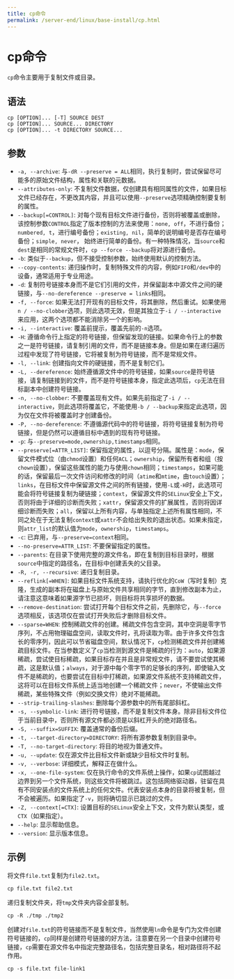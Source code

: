 ```yaml
---
title: cp命令
permalink: /server-end/linux/base-install/cp.html
---
```

  

# cp命令

 `cp`命令主要用于复制文件或目录。

## 语法

```shell
cp [OPTION]... [-T] SOURCE DEST
cp [OPTION]... SOURCE... DIRECTORY
cp [OPTION]... -t DIRECTORY SOURCE...
```

## 参数

- `-a, --archive`: 与`-dR --preserve = ALL`相同，执行复制时，尝试保留尽可能多的原始文件结构，属性和关联的元数据。
- `--attributes-only`: 不复制文件数据，仅创建具有相同属性的文件，如果目标文件已经存在，不更改其内容，并且可以使用`--preserve`选项精确控制要复制的属性。
- `--backup[=CONTROL]`: 对每个现有目标文件进行备份，否则将被覆盖或删除，该控制参数`CONTROL`指定了版本控制的方法来使用：`none, off`，不进行备份；`numbered, t`，进行编号备份；`existing, nil`，简单的说明编号是否存在编号备份；`simple, never`， 始终进行简单的备份。有一种特殊情况，当`source`和`dest`是相同的常规文件时，`cp --force --backup`将对源进行备份。
- `-b`: 类似于`--backup`，但不接受控制参数，始终使用默认的控制方法。
- `--copy-contents`: 递归操作时，复制特殊文件的内容，例如`FIFO`和`/dev`中的设备，通常适用于专业用途。
- `-d`: 复制符号链接本身而不是它们引用的文件，并保留副本中源文件之间的硬链接，与`--no-dereference --preserve = links`相同。
- `-f, --force`: 如果无法打开现有的目标文件，将其删除，然后重试。如果使用`n / --no-clobber`选项，则此选项无效，但是其独立于`-i / --interactive`来应用，这两个选项都不能消除另一个的影响。
- `-i, --interactive`: 覆盖前提示，覆盖先前的`-n`选项。
- `-H`: 遵循命令行上指定的符号链接，但保留发现的链接。如果命令行上的参数之一是符号链接，请复制引用的文件，而不是链接本身。但是如果在递归遍历过程中发现了符号链接，它将被复制为符号链接，而不是常规文件。
- `-l, --link`: 创建指向文件的硬链接，而不是复制它们。
- `-L, --dereference`: 始终遵循源文件中的符号链接，如果`source`是符号链接，请复制链接到的文件，而不是符号链接本身，指定此选项后，`cp`无法在目标副本中创建符号链接。
- `-n, --no-clobber`: 不要覆盖现有文件。如果先前指定了`-i / --interactive`，则此选项将覆盖它，不能使用`-b / --backup`来指定此选项，因为仅在文件将被覆盖时才创建备份。
- `-P, --no-dereference`: 不遵循源代码中的符号链接，将符号链接复制为符号链接，但是仍然可以遵循目标中遇到的现有符号链接。
- `-p`: 与`--preserve=mode,ownership,timestamps`相同。
- `--preserve[=ATTR_LIST]`: 保留指定的属性，以逗号分隔。属性是：`mode`，保留文件模式位（由`chmod`设置）和任何`ACL`；`ownership`，保留所有者和组（按`chown`设置），保留这些属性的能力与使用`chown`相同；`timestamps`，如果可能的话，保留最后一次文件访问和修改的时间（`atime`和`mtime`，由`touch`设置）；`links`，在目标文件中保留源文件之间的所有链接，使用`-L`或`-H`时，此选项可能会将符号链接复制为硬链接；`context`，保留源文件的`SELinux`安全上下文，否则将由于详细的诊断而失败；`xattr`，保留源文件的扩展属性，否则将因详细诊断而失败；`all`，保留以上所有内容，与单独指定上述所有属性相同，不同之处在于无法复制`context`或`xattr`不会给出失败的退出状态。如果未指定，则`attr_list`的默认值为`mode`，`ownership`，`timestamps`。
- `-c`: 已弃用，与`--preserve=context`相同。
- `--no-preserve=ATTR_LIST`: 不要保留指定的属性。
- `--parents`: 在目录下使用完整的源文件名，即在复制到目标目录时，根据`source`中指定的路径名，在目标中创建丢失的父目录。
- `-R, -r, --recursive`: 递归复制目录。
- `--reflink[=WHEN]`: 如果目标文件系统支持，请执行优化的`CoW`（写时复制）克隆，生成的副本将在磁盘上与原始文件共享相同的字节，直到修改副本为止，请注意这意味着如果源字节已损坏，则目标将共享损坏的数据。
- `--remove-destination`: 尝试打开每个目标文件之前，先删除它，与`--force`选项相反，该选项仅在尝试打开失败后才删除目标文件。
- `--sparse=WHEN`: 控制稀疏文件的创建。稀疏文件包含空洞，其中空洞是零字节序列，不占用物理磁盘空间，读取文件时，孔将读取为零。由于许多文件包含长的零序列，因此可以节省磁盘空间，默认情况下，`cp`检测稀疏文件并创建稀疏目标文件。在当参数定义了`cp`当检测到源文件是稀疏的行为：`auto`，如果源稀疏，尝试使目标稀疏，如果目标存在并且是非常规文件，请不要尝试使其稀疏，这是默认值；`always`，对于源中每个零字节的足够长的序列，即使输入文件不是稀疏的，也要尝试在目标中打稀疏，如果源文件系统不支持稀疏文件，这将可以在目标文件系统上适当地创建一个稀疏文件；`never`，不使输出文件稀疏，某些特殊文件（例如交换文件）绝对不能稀疏。
- `--strip-trailing-slashes`: 删除每个源参数中的所有尾部斜杠。
- `-s, --symbolic-link`: 进行符号链接，而不是复制文件本身。除非目标文件位于当前目录中，否则所有源文件都必须是以斜杠开头的绝对路径名。
- `-S, --suffix=SUFFIX`: 覆盖通常的备份后缀。
- `-t, --target-directory=DIRECTORY`: 将所有源参数复制到目录中。
- `-T, --no-target-directory`: 将目的地视为普通文件。
- `-u, --update`: 仅在源文件比目标文件新或缺少目标文件时复制。
- `-v, --verbose`: 详细模式，解释正在做什么。
- `-x, --one-file-system`: 仅在执行命令的文件系统上操作，如果`cp`试图越过边界到另一个文件系统，则这些文件将被跳过。这包括网络驱动器，驻留在具有不同安装点的文件系统上的任何文件。代表安装点本身的目录将被复制，但不会被遍历。如果指定了`-v`，则将确切显示已跳过的文件。
- `-Z, --context[=CTX]`: 设置目标的`SELinux`安全上下文，文件为默认类型，或`CTX`（如果指定）。
- `--help`: 显示帮助信息。
- `--version`: 显示版本信息。

## 示例

将文件`file.txt`复制为`file2.txt`。

```shell
cp file.txt file2.txt
```

递归复制文件夹，将`tmp`文件夹内容全部复制。

```shell
cp -R ./tmp ./tmp2
```

创建对`file.txt`的符号链接而不是复制文件，当然使用`ln`命令是专门为文件创建符号链接的，`cp`同样是创建符号链接的好方法，注意要在另一个目录中创建符号链接，`cp`需要在源文件名中指定完整路径名，包括完整目录名，相对路径将不起作用。

```shell
cp -s file.txt file-link1
```
